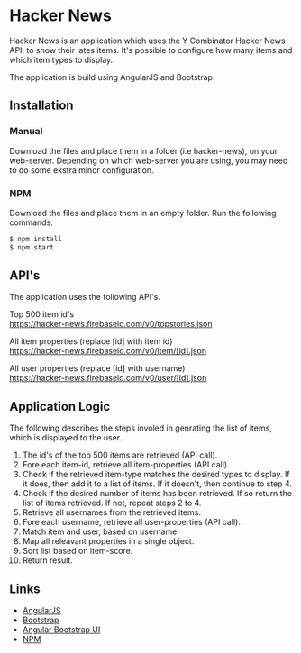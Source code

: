 # Hacker News

Hacker News is an application which uses the Y Combinator Hacker News API, to show their lates items.
It's possible to configure how many items and which item types to display.

The application is build using AngularJS and Bootstrap.

## Installation

### Manual
Download the files and place them in a folder (i.e hacker-news), on your web-server.
Depending on which web-server you are using, you may need to do some ekstra minor configuration.

### NPM
Download the files and place them in an empty folder.
Run the following commands.
```bash
$ npm install
$ npm start
```

## API's
The application uses the following API's.

Top 500 item id's  
https://hacker-news.firebaseio.com/v0/topstories.json

All item properties (replace [id] with item id)  
https://hacker-news.firebaseio.com/v0/item/[id].json

All user properties (replace [id] with username)  
https://hacker-news.firebaseio.com/v0/user/[id].json

## Application Logic
The following describes the steps involed in genrating the list of items, which is displayed to the user.

1. The id's of the top 500 items are retrieved (API call). 
2. Fore each item-id, retrieve all item-properties (API call).
3. Check if the retrieved item-type matches the desired types to display. If it does, then add it to a list of items. If it doesn't, then continue to step 4.
4. Check if the desired number of items has been retrieved. If so return the list of items retrieved. If not, repeat steps 2 to 4.
5. Retrieve all usernames from the retrieved items.
6. Fore each username, retrieve all user-properties (API call).
7. Match item and user, based on username.
8. Map all releavant properties in a single object.
9. Sort list based on item-score.
10. Return result.

## Links

- [AngularJS](https://angularjs.org/)
- [Bootstrap](http://getbootstrap.com/)
- [Angular Bootstrap UI](https://angular-ui.github.io/bootstrap/)
- [NPM](https://www.npmjs.com/)

